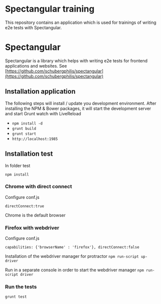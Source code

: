 # Spectangular training


This repository contains an application which is used for trainings of writing e2e tests with Spectangular.

# Spectangular

Spectangular is a library which helps with writing e2e tests for frontend applications and websites.
See [https://github.com/schubergphilis/spectangular](https://github.com/schubergphilis/spectangular) 

## Installation application

The following steps will install / update you development environment. After installing the NPM & Bower packages, it will start the development server and start Grunt watch with LiveReload

- `npm install -d`
- `grunt build`
- `grunt start`
- `http://localhost:1985`

## Installation test

In folder test

`npm install`

### Chrome with direct connect

Configure conf.js 

`directConnect:true` 

Chrome is the default browser

### Firefox with webdriver

Configure conf.js

`
  capabilities: {'browserName' : 'firefox'},
  directConnect:false
`

Installation of the webdriver manager for protractor
`npm run-script up-driver`

Run in a separate console in order to start the webdriver manager
`npm run-script driver`

### Run the tests
`grunt test`


